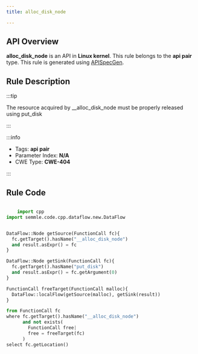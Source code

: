 ```yaml
---
title: alloc_disk_node

---
```



## API Overview
**alloc_disk_node** is an API in **Linux kernel**. This rule belongs to the **api pair** type. This rule is generated using [APISpecGen](../../tools/APISpecGen).
## Rule Description

:::tip

The resource acquired by __alloc_disk_node must be properly released using put_disk

:::

:::info

- Tags: **api pair**
- Parameter Index: **N/A**
- CWE Type: **CWE-404**

:::

## Rule Code
```python

    import cpp
import semmle.code.cpp.dataflow.new.DataFlow


DataFlow::Node getSource(FunctionCall fc){
  fc.getTarget().hasName("__alloc_disk_node")
  and result.asExpr() = fc
}

DataFlow::Node getSink(FunctionCall fc){
  fc.getTarget().hasName("put_disk")
  and result.asExpr() = fc.getArgument(0)
}

FunctionCall freeTarget(FunctionCall malloc){
  DataFlow::localFlow(getSource(malloc), getSink(result))
}

from FunctionCall fc
where fc.getTarget().hasName("__alloc_disk_node")
      and not exists(
        FunctionCall free| 
        free = freeTarget(fc)
      )
select fc.getLocation()

    
```